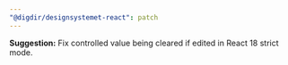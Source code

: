 ```yaml
---
"@digdir/designsystemet-react": patch
---
```


**Suggestion:** Fix controlled value being cleared if edited in React 18 strict mode.
